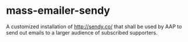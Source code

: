 mass-emailer-sendy
==================

A customized installation of http://sendy.co/ that shall be used by AAP to send out emails to a larger audience of subscribed supporters.
